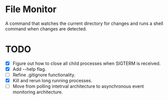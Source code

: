 # File Monitor

A command that watches the current directory for changes and runs a shell command
when changes are detected.

# TODO
- [x] Figure out how to close all child processes when SIGTERM is received.
- [x] Add --help flag.
- [ ] Refine .gitignore functionality.
- [x] Kill and rerun long running processes.
- [ ] Move from polling intetrval architecture to asynchronous event monitoring architecture.
